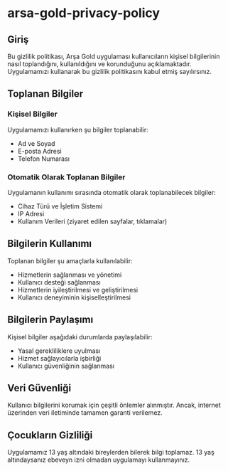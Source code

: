 # arsa-gold-privacy-policy
## Giriş
Bu gizlilik politikası, Arşa Gold uygulaması kullanıcıların kişisel bilgilerinin nasıl toplandığını, kullanıldığını ve korunduğunu açıklamaktadır. Uygulamamızı kullanarak bu gizlilik politikasını kabul etmiş sayılırsınız.

## Toplanan Bilgiler

### Kişisel Bilgiler
Uygulamamızı kullanırken şu bilgiler toplanabilir:
- Ad ve Soyad
- E-posta Adresi
- Telefon Numarası

### Otomatik Olarak Toplanan Bilgiler
Uygulamanın kullanımı sırasında otomatik olarak toplanabilecek bilgiler:
- Cihaz Türü ve İşletim Sistemi
- IP Adresi
- Kullanım Verileri (ziyaret edilen sayfalar, tıklamalar)

## Bilgilerin Kullanımı
Toplanan bilgiler şu amaçlarla kullanılabilir:
- Hizmetlerin sağlanması ve yönetimi
- Kullanıcı desteği sağlanması
- Hizmetlerin iyileştirilmesi ve geliştirilmesi
- Kullanıcı deneyiminin kişiselleştirilmesi

## Bilgilerin Paylaşımı
Kişisel bilgiler aşağıdaki durumlarda paylaşılabilir:
- Yasal gerekliliklere uyulması
- Hizmet sağlayıcılarla işbirliği
- Kullanıcı güvenliğinin sağlanması

## Veri Güvenliği
Kullanıcı bilgilerini korumak için çeşitli önlemler alınmıştır. Ancak, internet üzerinden veri iletiminde tamamen garanti verilemez.


## Çocukların Gizliliği
Uygulamamız 13 yaş altındaki bireylerden bilerek bilgi toplamaz. 13 yaş altındaysanız ebeveyn izni olmadan uygulamayı kullanmayınız.
